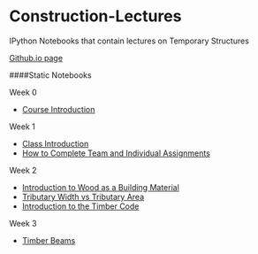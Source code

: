 Construction-Lectures
=====================

IPython Notebooks that contain lectures on Temporary Structures

[Github.io page](http://damontallen.github.io/Construction-Lectures/)

####Static Notebooks

Week 0

* [Course Introduction](nbviewer.ipython.org/urls/raw.github.com/damontallen/Construction-Lectures/master/Week%200%20-%20Greetings.ipynb)

Week 1

* [Class Introduction](http://nbviewer.ipython.org/urls/raw.github.com/damontallen/Construction-Lectures/master/Week%201%20-%20Class%20Introduction.ipynb)
* [How to Complete Team and Individual Assignments](nbviewer.ipython.org/urls/raw.github.com/damontallen/Construction-Lectures/master/Week%200%20-%20Greetings.ipynb)

Week 2

* [Introduction to Wood as a Building Material](http://nbviewer.ipython.org/urls/raw.github.com/damontallen/Construction-Lectures/master/Week%202%20-%20Introduction%20to%20Wood%20as%20a%20Building%20Material.ipynb)
* [Tributary Width vs Tributary Area](http://nbviewer.ipython.org/github/damontallen/Construction-Lectures/blob/master/Week%202%20-%20Tributary%20Width%20vs%20Tributary%20Area.ipynb)
* [Introduction to the Timber Code](http://nbviewer.ipython.org/github/damontallen/Construction-Lectures/blob/master/Week%202-%20Introduction%20to%20Timber%20NDS.ipynb)

Week 3

* [Timber Beams](nbviewer.ipython.org/urls/raw.github.com/damontallen/Construction-Lectures/master/Week%203%20-%20Timber%20Beam%20Lecture.ipynb)
